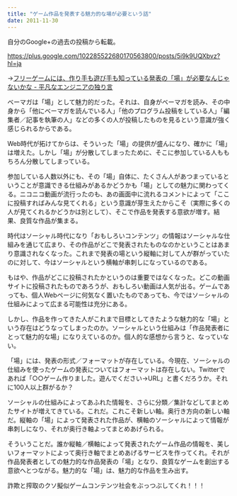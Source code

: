 ```yaml
---
title: "ゲーム作品を発表する魅力的な場が必要という話"
date: 2011-11-30
---
```


自分のGoogle+の過去の投稿から転載。

<https://plus.google.com/102285522680170563800/posts/5i9k9UQXbvz?hl=ja>

→[フリーゲームには、作り手も遊び手も知っている発表の「場」が必要なんじゃないかな - 平凡なエンジニアの独り言](http://akasata.hatenablog.com/entry/20090802/1249144923)

ベーマガは「場」として魅力的だった。それは、自身がベーマガを読み、その中身から「他にベーマガを読んでいる人」「他のプログラム投稿をしている人」「編集者／記事を執筆の人」などの多くの人が投稿したものを見るという意識が強く感じられるからである。

Web時代が拓けてからは、そういった「場」の提供が盛んになり、確かに「場」は増えた。しかし「場」が分散してしまったために、そこに参加している人ももちろん分散してしまっている。

参加している人数以外にも、その「場」自体に、たくさん人があつまっているということが意識できる仕組みがあるかどうかも「場」としての魅力に関わってくる。ニコニコ動画が流行ったのも、あの画面中に流れるコメントによって「ここに投稿すればみんな見てくれる」という意識が芽生えたからこそ（実際に多くの人が見てくれるかどうかは別として）、そこで作品を発表する意欲が増す。結果、良質な作品が集まる。

時代はソーシャル時代になり「おもしろいコンテンツ」の情報はソーシャルな仕組みを通じて広まり、その作品がどこで発表されたものなのかということはあまり意識されなくなった。これまで発表の場という縦軸に対して人が群がっていたのに対して、今はソーシャルという横軸が串刺しになっているのである。

もはや、作品がどこに投稿されたかというのは重要ではなくなった。どこの動画サイトに投稿されたものであろうが、おもしろい動画は人気が出る。ゲームであっても、個人Webページに何気なく置いたものであっても、今ではソーシャルの仕組みによって広まる可能性は充分にある。

しかし、作品を作ってきた人がこれまで目標としてきたような魅力的な「場」という存在はどうなってしまったのか。ソーシャルという仕組みは「作品発表者にとって魅力的な場」になりえているのか。個人的な感想から言うと、なっていない。

「場」には、発表の形式／フォーマットが存在している。今現在、ソーシャルの仕組みを使ったゲームの発表についてはフォーマットは存在しない。Twitterであれば「○○ゲーム作りました。遊んでください→URL」と書くだろうか。それに100人以上群がるか？

ソーシャルの仕組みによってあふれた情報を、さらに分類／集計などしてまとめたサイトが増えてきている。これだ。これこそ新しい軸。奥行き方向の新しい軸だ。縦軸の「場」によって発表された作品が、横軸のソーシャルによって情報が串刺しになり、それが奥行き軸よってまとめあげられる。

そういうことだ。誰か縦軸／横軸によって発表されたゲーム作品の情報を、美しいフォーマットによって奥行き軸でまとめあげるサービスを作ってくれ。それが作品発表者としての魅力的な作品発表の「場」となり、良質なゲームを創出する意欲へとつながる。魅力的な「場」は、魅力的な作品を生み出す。

詐欺と搾取のクソ擬似ゲームコンテンツ社会をぶっつぶしてくれ！！！
